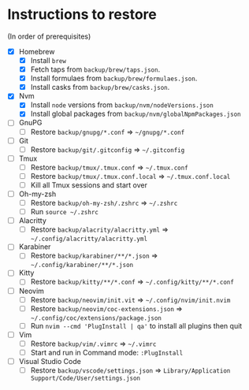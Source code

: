 # Instructions to restore

(In order of prerequisites)

- [x] Homebrew
  - [x] Install `brew`
  - [x] Fetch taps from `backup/brew/taps.json`.
  - [x] Install formulaes from `backup/brew/formulaes.json`.
  - [x] Install casks from `backup/brew/casks.json`.
- [x] Nvm
  - [x] Install `node` versions from `backup/nvm/nodeVersions.json`
  - [x] Install global packages from `backup/nvm/globalNpmPackages.json`
- [ ] GnuPG
  - [ ] Restore `backup/gnupg/*.conf` => `~/gnupg/*.conf`
- [ ] Git
  - [ ] Restore `backup/git/.gitconfig` => `~/.gitconfig`
- [ ] Tmux
  - [ ] Restore `backup/tmux/.tmux.conf` => `~/.tmux.conf`
  - [ ] Restore `backup/tmux/.tmux.conf.local` => `~/.tmux.conf.local`
  - [ ] Kill all Tmux sessions and start over
- [ ] Oh-my-zsh
  - [ ] Restore `backup/oh-my-zsh/.zshrc` => `~/.zshrc`
  - [ ] Run `source ~/.zshrc`
- [ ] Alacritty
  - [ ] Restore `backup/alacrity/alacritty.yml` => `~/.config/alacritty/alacritty.yml`
- [ ] Karabiner
  - [ ] Restore `backup/karabiner/**/*.json` => `~/.config/karabiner/**/*.json`
- [ ] Kitty
  - [ ] Restore `backup/kitty/**/*.conf` => `~/.config/kitty/**/*.conf`
- [ ] Neovim
  - [ ] Restore `backup/neovim/init.vit` => `~/.config/nvim/init.nvim`
  - [ ] Restore `backup/neovim/coc-extensions.json` => `~/.config/coc/extensions/package.json`
  - [ ] Run `nvim --cmd 'PlugInstall | qa'` to install all plugins then quit
- [ ] Vim
  - [ ] Restore `backup/vim/.vimrc` => `~/.vimrc`
  - [ ] Start and run in Command mode: `:PlugInstall`
- [ ] Visual Studio Code
  - [ ] Restore `backup/vscode/settings.json` => `Library/Application Support/Code/User/settings.json`
